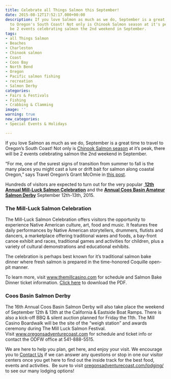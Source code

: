 ```yaml
---
title: Celebrate all Things Salmon this September!
date: 2015-08-12T17:52:17.000+00:00
description: If you love Salmon as much as we do, September is a great time to travel
  to Oregon's South Coast! Not only is Chinook Salmon season at it's peak, there will
  be 2 events celebrating salmon the 2nd weekend in September.
tags:
- all Things Salmon
- Beaches
- Charleston
- Chinook salmon
- Coast
- Coos Bay
- North Bend
- Oregon
- Pacific salmon fishing
- recreation
- Salmon Derby
categories:
- Fairs & Festivals
- Fishing
- Crabbing & Clamming
image: ''
warning: true
new_categories:
- Special Events & Holidays

---
```

If you love Salmon as much as we do, September is a great time to travel to Oregon’s South Coast! Not only is <a href="http://www.oregonsadventurecoast.com/featured-adventures/fishing-crabbing-clamming/" target="_blank">Chinook Salmon season</a> at it’s peak, there will be 2 events celebrating salmon the 2nd weekend in September.

“For me, one of the surest signs of transition from summer to fall is the many places you might cast a lure or drift bait for salmon along coastal Oregon,” says Travel Oregon’s Grant McOmie in <a href="http://www.oregonsadventurecoast.com/trip-ideas/downtown-coos-bay-salmon/" target="_blank" class="broken_link">this post</a>.

Hundreds of visitors are expected to turn out for the very popular <a style="font-weight: bold;" href="http://www.themillcasino.com/entertainment/salmon.cfm" target="_blank" class="broken_link"> 12th Annual Mill-Luck Salmon Celebration</a> and the <a style="font-weight: bold;" href="http://www.oregonsadventurecoast.com/listings/14th-annual-coos-basin-amateur-salmon-derby/" target="_blank">Annual Coos Basin Amateur Salmon Derby</a> September 12th-13th, 2015.

### The Mill-Luck Salmon Celebration

The Mill-Luck Salmon Celebration offers visitors the opportunity to experience Native American culture, art, food and music. It features free daily performances by Native American storytellers, drummers, flutists and dancers, a marketplace offering traditional wares and foods, a bay-front canoe exhibit and races, traditional games and activities for children, plus a variety of cultural demonstrations and educational exhibits.

The celebration is perhaps best known for it’s traditional salmon bake dinner where fresh salmon is prepared in the time-honored Coquille open-pit manner.

To learn more, visit <a href="http://www.themillcasino.com/entertainment/salmon.cfm" target="_blank" class="broken_link">www.themillcasino.com</a> for schedule and Salmon Bake Dinner ticket information. <a href="http://www.themillcasino.com/auxsite/info/1509_salmoncelebration_flyer_web.pdf" target="_blank" class="broken_link">Click here</a> to download the PDF.

### Coos Basin Salmon Derby

The 16th Annual Coos Basin Salmon Derby will also take place the weekend of September 12th & 13th at the California & Eastside Boat Ramps. There is also a kick-off BBQ & silent auction planned for Friday the 11th. The Mill Casino Boardwalk will be the site of the “weigh station” and awards ceremony during The Mill Luck Salmon Festival. Visit <a href="http://www.oregonsadventurecoast.com/listings/14th-annual-coos-basin-amateur-salmon-derby/" target="_blank">www.oregonsadventurecoast.com</a> for schedule and ticket info or contact the ODFW office at 541-888-5515.

We are here to help you plan, get here, and enjoy your visit. We encourage you to <a href="http://www.oregonsadventurecoast.com/contact/" target="_blank">Contact Us</a> if we can answer any questions or stop in one our visitor centers once you get here to find out the inside track for the best food, events and activities.  Be sure to visit <a href="ttp://oregonsadventurecoast.com/lodging/" target="_blank">oregonsadventurecoast.com/lodging/</a> to see our many lodging options!